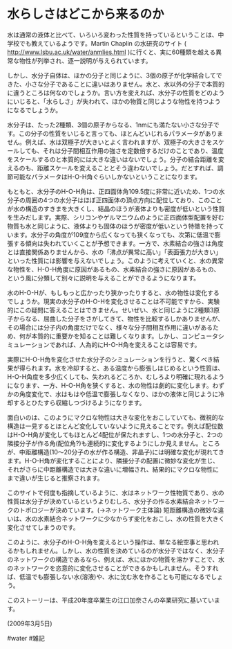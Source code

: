 # 水らしさはどこから来るのか

水は通常の液体と比べて、いろいろ変わった性質を持っているということは、中学校でも教えているようです。Martin Chaplin の水研究のサイト ( http://www.lsbu.ac.uk/water/anmlies.html )に行くと、実に60種類を越える異常な物性が列挙され、逐一説明が与えられています。

しかし、水分子自体は、ほかの分子と同じように、3個の原子が化学結合してできた、小さな分子であることに違いはありません。水と、水以外の分子で本質的に違うところは何なのでしょうか。言い方を変えれば、水分子の性質をどのようにいじると、「水らしさ」が失われて、ほかの物質と同じような物性を持つようになるでしょうか。

水分子は、たった2種類、3個の原子からなる、1nmにも満たない小さな分子です。この分子の性質をいじると言っても、ほとんどいじれるパラメータがありません。例えば、水は双極子が大きいとよく言われますが、双極子の大きさをスケールしても、それは分子間相互作用の強さを定数倍するだけのことであり、温度をスケールするのと本質的には大きな違いはないでしょう。分子の結合距離を変えるのも、距離スケールを変えることとそう違わないでしょう。だとすれば、調節可能なパラメータはH-O-H角ぐらいしかないということになります。

もともと、水分子のH-O-H角は、正四面体角109.5度に非常に近いため、1つの水分子の周囲の4つの水分子はほぼ正四面体の頂点方向に配位しており、このことが水の構造のすきまを大きくし、結晶のほうが液体よりも密度が低いという性質を生みだします。実際、シリコンやゲルマニウムのように正四面体型配置を好む物質も水と同じように、液体よりも固体のほうが密度が低いという特徴を持っています。水分子の角度が109度から広くなっても狭くなっても、次第に低温で膨張する傾向は失われていくことが予想できます。一方で、水素結合の強さは角度とは直接関係ありませんから、水の「沸点が異常に高い」「表面張力が大きい」といった性質には影響を与えないでしょう。このように考えていくと、水の異常な物性を、H-O-H角度に原因があるもの、水素結合の強さに原因があるもの、という風に分類して別々に説明を与えることができるようになります。

水のH-O-Hが、もしもっと広かったり狭かったりすると、水の物性は変化するでしょうか。現実の水分子のH-O-Hを変化させることは不可能ですから、実験的にこの疑問に答えることはできません。せいぜい、水と同じように2種類3原子からなる、屈曲した分子をさがしてきて、物性を比較するしかありませんが、その場合には分子内の角度だけでなく、様々な分子間相互作用に違いがあるため、何が本質的に重要かを知ることは難しくなります。しかし、コンピュータシミュレーションであれば、人為的にH-O-H角を変えることは容易です。

実際にH-O-H角を変化させた水分子のシミュレーションを行うと、驚くべき結果が得られます。水を冷却すると、ある温度から膨張しはじめるという性質は、H-O-H角度を多少広くしても、失われるどころか、むしろより明確に現れるようになります、一方、H-O-H角を狭くすると、水の物性は劇的に変化します。わずかの角度変化で、水はもはや低温で膨張しなくなり、ほかの液体と同じように冷却するとひたすら収縮しつづけるようになります。

面白いのは、このようにマクロな物性は大きな変化をおこしていても、微視的な構造は一見するとほとんど変化していないように見えることです。例えば配位数はH-O-H角が変化してもほとんど4配位が保たれますし、1つの水分子と、2つの隣接分子が作る角(配位角?)も連続的に変化するようにしか見えません。ところが、中距離構造(10～20分子の水が作る構造、非晶子)には明確な変化が現れてきます。H-O-H角が変化することにより、隣接分子の配置に微妙な変化が生じ、それがさらに中距離構造では大きな違いに増幅され、結果的にマクロな物性にまで違いが生じると推察されます。

このサイトで何度も指摘しているように、水はネットワーク性物質であり、水の性質は水分子が決めているというよりむしろ、水分子の作る水素結合ネットワークのトポロジーが決めています。(→ネットワーク主体論) 短距離構造の微妙な違いは、水の水素結合ネットワークに少なからず変化をおこし、水の性質を大きく変化させてしまうのです。

このように、水分子のH-O-H角を変えるという操作は、単なる絵空事と思われるかもしれません。しかし、水の性質を決めているのが水分子ではなく、水分子のネットワークの構造であるなら、例えば、水にほかの物質を溶かすことで、水のネットワークを恣意的に変化させることができるかもしれません。そうすれば、低温でも膨張しない水(溶液)や、水に沈む氷を作ることも可能になるでしょう。

このストーリーは、平成20年度卒業生の江口加奈さんの卒業研究に基いています。

(2009年3月5日)



#water #雑記



